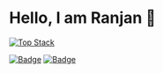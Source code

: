 <!--
### Hey there 👋

- 🔭 I’m currently working on Angular, Node and Express
- 🌱 I’m currently working at Iron-IQ
- 👯 I’m looking to collaborate on POC's
- 🤔 Reach me on linkedin: https://www.linkedin.com/in/ranjanraghavendra/
- 💬 Ask me about anything
- 📫 How to reach me: ranjanr46@gmail.com
- 😄 Pronouns: Rise and Shine
- ⚡ Fun fact: I'm ambidextrous!


**ranjanraghavendra/ranjanraghavendra** is a ✨ _special_ ✨ repository because its `README.md` (this file) appears on your GitHub profile.

Here are some ideas to get you started:




<a href="https://app.daily.dev/ranjanr46"><img src="https://api.daily.dev/devcards/c530b6eb5fae41e983b6f95b692ea73f.png?r=6cj" width="300" alt="Ranjan Raghavendra's Dev Card"/></a>
-->

# Hello, I am Ranjan 👋

[![Top Stack](https://widget.realdeveloper.pro/api/top?stack=JavaScript,Node.js,AngularJS)](https://github.com/ranjanraghavendra)

[![Badge](https://widget.realdeveloper.pro/api/badge?title=Languages%20and%20Framework&badges=JavaScript,Angular,Go,Node.js,Express.js,Python,Socket.io,MongoDB,Redis,Bootstrap)](https://github.com/ranjanraghavendra)
[![Badge](https://widget.realdeveloper.pro/api/badge?title=Database%20and%20DevOps&badges=MySQL,MongoDB,DynamoDB,Mongoose,AWS%20EC2,AWS%20S3,AWS%20Route%2053,AWS%20RDS,Git,GitHub,Bitbucket)](https://github.com/ranjanraghavendra)


